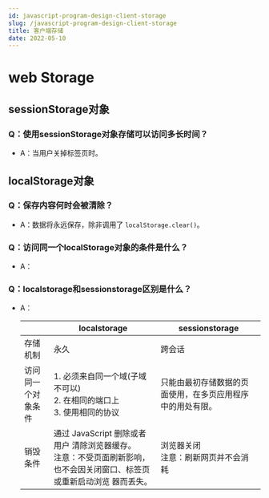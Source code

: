 ```yaml
---
id: javascript-program-design-client-storage
slug: /javascript-program-design-client-storage
title: 客户端存储
date: 2022-05-10
---
```

# web Storage

## sessionStorage对象

### Q：使用sessionStorage对象存储可以访问多长时间？

* A：当用户关掉标签页时。

## **localStorage**对象

### Q：保存内容何时会被清除？

* A：数据将永远保存，除非调用了 `localStorage.clear()`。

### Q：访问同一个**localStorage**对象的条件是什么？

* A：

### Q：localstorage和sessionstorage区别是什么？

* A：

  |                    | localstorage                                                 | sessionstorage                                             |
  | ------------------ | ------------------------------------------------------------ | ---------------------------------------------------------- |
  | 存储机制           | 永久                                                         | 跨会话                                                     |
  | 访问同一个对象条件 | 1. 必须来自同一个域(子域不可以)<br />2. 在相同的端口上<br />3. 使用相同的协议 | 只能由最初存储数据的页面使用，在多页应用程序中的用处有限。 |
  | 销毁条件           | 通过 JavaScript 删除或者用户 清除浏览器缓存。<br />注意：不受页面刷新影响，也不会因关闭窗口、标签页或重新启动浏览 器而丢失。 | 浏览器关闭<br />注意：刷新网页并不会消耗                   |

  

